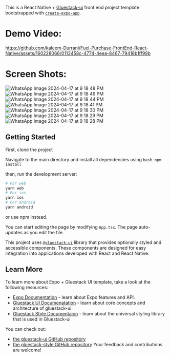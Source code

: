 This is a React Native + [Gluestack-ui](https://ui.gluestack.io/) front end project template bootstrapped with [`create-expo-app`](https://docs.expo.dev/get-started/create-a-project/).

# Demo Video:



https://github.com/kaleem-Durrani/Fuel-Purchase-FrontEnd-React-Native/assets/160228066/0113458c-4774-4eea-8467-79416b1ff99b


# Screen Shots:

![WhatsApp Image 2024-04-17 at 9 18 48 PM](https://github.com/kaleem-Durrani/Fuel-Purchase-FrontEnd-React-Native/assets/160228066/a619455c-293d-4098-80fe-e7d434a3e4bb)
![WhatsApp Image 2024-04-17 at 9 18 46 PM](https://github.com/kaleem-Durrani/Fuel-Purchase-FrontEnd-React-Native/assets/160228066/f84da5c5-8467-42a9-82d1-e2a2c6777e9c)
![WhatsApp Image 2024-04-17 at 9 18 44 PM](https://github.com/kaleem-Durrani/Fuel-Purchase-FrontEnd-React-Native/assets/160228066/24e2b467-9c29-4fd6-b28a-9414d9d9a42b)
![WhatsApp Image 2024-04-17 at 9 18 41 PM](https://github.com/kaleem-Durrani/Fuel-Purchase-FrontEnd-React-Native/assets/160228066/cfc4e382-a020-4d2e-8290-a849152e4a9e)
![WhatsApp Image 2024-04-17 at 9 18 30 PM](https://github.com/kaleem-Durrani/Fuel-Purchase-FrontEnd-React-Native/assets/160228066/3f2a5324-fd86-43e6-aa67-883c98d928f1)
![WhatsApp Image 2024-04-17 at 9 18 29 PM](https://github.com/kaleem-Durrani/Fuel-Purchase-FrontEnd-React-Native/assets/160228066/1b390b30-3521-4500-a330-7b569ed3cad6)
![WhatsApp Image 2024-04-17 at 9 18 28 PM](https://github.com/kaleem-Durrani/Fuel-Purchase-FrontEnd-React-Native/assets/160228066/5d70c312-5606-4b52-9906-2c37b42858a3)



## Getting Started

First, clone the project

Navigate to the main directory and install all dependencies using ```bash npm install ```

then, run the development server:

```bash
# For web
yarn web
# For ios
yarn ios
# For android
yarn android
```
or use npm instead.

You can start editing the page by modifying `App.tsx`. The page auto-updates as you edit the file.

This project uses [`@gluestack-ui`](https://ui.gluestack.io/docs/overview/introduction) library that provides optionally styled and accessible components. These components are designed for easy integration into applications developed with React and React Native.


## Learn More

To learn more about Expo + Gluestack UI template, take a look at the following resources:

- [Expo Documentation](https://github.com/expo/expo) - learn about Expo features and API.
- [Gluestack UI Documenatation](https://ui.gluestack.io/docs/overview/introduction) - learn about core concepts and architecture of gluestack-ui.
- [Gluestack Style Documentaion](https://style.gluestack.io/docs/overview/introduction) - learn about the universal styling library that is used in Gluestack-ui

You can check out:
- [the gluestack-ui GitHub repository](https://github.com/gluestack/gluestack-ui)
- [the gluestack-style GitHub repository](https://github.com/gluestack/gluestack-style)
Your feedback and contributions are welcome!
